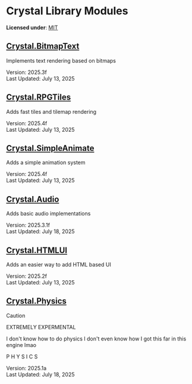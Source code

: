 # Crystal Library Modules

**Licensed under**: [MIT](https://github.com/Crystal2D/libs?tab=MIT-1-ov-file#readme)


## [Crystal.BitmapText](https://github.com/Crystal2D/libraries/tree/main/Crystal.BitmapText)
Implements text rendering based on bitmaps

Version: 2025.3f<br>
Last Updated: July 13, 2025

## [Crystal.RPGTiles](https://github.com/Crystal2D/libraries/tree/main/Crystal.RPGTiles)
Adds fast tiles and tilemap rendering

Version: 2025.4f<br>
Last Updated: July 13, 2025

## [Crystal.SimpleAnimate](https://github.com/Crystal2D/libraries/tree/main/Crystal.SimpleAnimate)

Adds a simple animation system

Version: 2025.4f<br>
Last Updated: July 13, 2025

## [Crystal.Audio](https://github.com/Crystal2D/libraries/tree/main/Crystal.Audio)

Adds basic audio implementations

Version: 2025.3.1f<br>
Last Updated: July 18, 2025

## [Crystal.HTMLUI](https://github.com/Crystal2D/libraries/tree/main/Crystal.HTMLUI)

Adds an easier way to add HTML based UI

Version: 2025.2f<br>
Last Updated: July 13, 2025

## [Crystal.Physics](https://github.com/Crystal2D/libraries/tree/main/Crystal.Physics)

> [!CAUTION]
> EXTREMELY EXPERMENTAL
> 
> I don't know how to do physics
> I don't even know how I got this far in this engine lmao

P   H   Y   S   I   C   S

Version: 2025.1a<br>
Last Updated: July 18, 2025